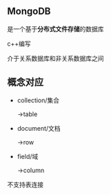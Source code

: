 ## MongoDB 

是一个基于**分布式文件存储**的数据库

c++编写

介于关系数据库和非关系数据库之间

## 概念对应

* collection/集合

    ->table

* document/文档

    ->row

* field/域

    ->column

不支持表连接




